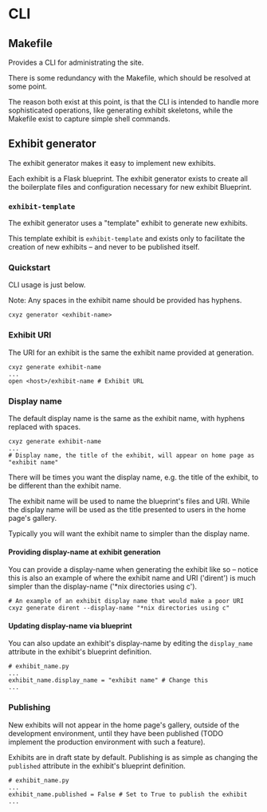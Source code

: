 # CLI

## Makefile

Provides a CLI for administrating the site.

There is some redundancy with the Makefile, which should be resolved at some point.

The reason both exist at this point, is that the CLI is intended to handle more
sophisticated operations, like generating exhibit skeletons, while the Makefile
exist to capture simple shell commands.

## Exhibit generator

The exhibit generator makes it easy to implement new exhibits.

Each exhibit is a Flask blueprint. The exhibit generator exists to create all
the boilerplate files and configuration necessary for new exhibit Blueprint.

### `exhibit-template`

The exhibit generator uses a "template" exhibit to generate new exhibits.

This template exhibit is `exhibit-template` and exists only to facilitate the
creation of new exhibits – and never to be published itself.

### Quickstart

CLI usage is just below.

Note: Any spaces in the exhibit name should be provided has hyphens.

```
cxyz generator <exhibit-name>
```

### Exhibit URI

The URI for an exhibit is the same the exhibit name provided at generation.

```
cxyz generate exhibit-name
...
open <host>/exhibit-name # Exhibit URL
```

### Display name

The default display name is the same as the exhibit name, with hyphens replaced with spaces.

```
cxyz generate exhibit-name
...
# Display name, the title of the exhibit, will appear on home page as "exhibit name"
```

There will be times you want the display name, e.g. the title of the exhibit,
to be different than the exhibit name.

The exhibit name will be used to name the blueprint's files and URI. While the
display name will be used as the title presented to users in the home page's gallery.

Typically you will want the exhibit name to simpler than the display name.

#### Providing display-name at exhibit generation

You can provide a display-name when generating the exhibit like so – notice this
is also an example of where the exhibit name and URI ('dirent') is much simpler
than the display-name ('*nix directories using c').

```
# An example of an exhibit display name that would make a poor URI
cxyz generate dirent --display-name "*nix directories using c"
```

#### Updating display-name via blueprint

You can also update an exhibit's display-name by editing the `display_name`
attribute in the exhibit's blueprint definition.

```
# exhibit_name.py
...
exhibit_name.display_name = "exhibit name" # Change this
...
```

### Publishing

New exhibits will not appear in the home page's gallery, outside of the
development environment, until they have been published (TODO implement the
production environment with such a feature).

Exhibits are in draft state by default. Publishing is as simple as changing the
`published` attribute in the exhibit's blueprint definition.

```
# exhibit_name.py
...
exhibit_name.published = False # Set to True to publish the exhibit
...
```

